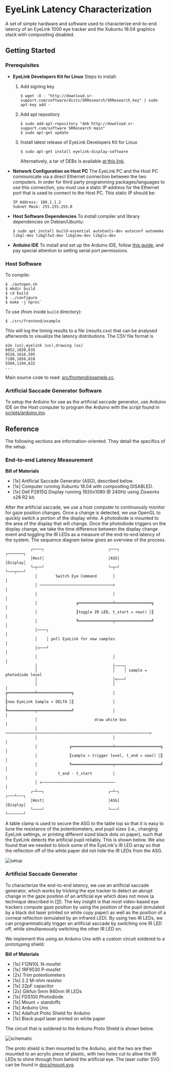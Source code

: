 # EyeLink Latency Characterization

A set of simple hardware and software used to characterize end-to-end latency of
an EyeLink 1000 eye tracker and the Xubuntu 18.04 graphics stack with
compositing disabled.

## Getting Started

### Prerequisites

* **EyeLink Developers Kit for Linux**
  Steps to install:

  1. Add signing key
     ```
     $ wget -O - "http://download.sr-support.com/software/dists/SRResearch/SRResearch_key" | sudo apt-key add -
     ```
  2. Add apt repository
     ```
     $ sudo add-apt-repository "deb http://download.sr-support.com/software SRResearch main"
     $ sudo apt-get update
     ```
  3. Install latest release of EyeLink Developers Kit for Linux
     ```
     $ sudo apt-get install eyelink-display-software
     ```
     Alternatively, a tar of DEBs is available [at this link][debs].

* **Network Configuration on Host PC**
  The EyeLink PC and the Host PC communicate via a direct Ethernet connection
  between the two computers. In order for third party programming
  packages/languages to use this connection, you must use a static IP address for
  the Ethernet port that is used to connect to the Host PC. This static IP should
  be:

  ```
  IP Address: 100.1.1.2
  Subnet Mask: 255.255.255.0
  ```
* **Host Software Dependencies**
  To install compiler and library dependencies on Debian/Ubuntu:

  ```
  $ sudo apt install build-essential autotools-dev autoconf automake libgl-dev libglfw3-dev libglew-dev libglu-dev
  ```
* **Arduino IDE**
  To install and set up the Arduino IDE, follow [this guide][arduino-guide], and
  pay special attention to setting serial port permissions.

### Host Software

To compile:

```
$ ./autogen.sh
$ mkdir build
$ cd build
$ ../configure
$ make -j`nproc`
```

To use (from inside `build` directory):

```
$ ./src/frontend/example
```

This will log the timing results to a file (results.csv) that can be analysed
afterwords to visualize the latency distributions. The CSV file format is

```
e2e (us),eyelink (us),drawing (us)
6852,1820,635
9528,1616,595
7180,1656,618
5504,1194,632
...
```

Main source code to read: [src/frontend/example.cc](src/frontend/example.cc).

### Artificial Saccade Generator Software

To setup the Arduino for use as the artificial saccade generator, use Arduino
IDE on the Host computer to program the Arduino with the script found in
[scripts/arduino.ino](scripts/arduino.ino).

## Reference

The following sections are information-oriented. They detail the specifics of
the setup.

### End-to-end Latency Measurement

**Bill of Materials**

* [1x] Artificial Saccade Generator (ASG), described below.
* [1x] Computer running Xubuntu 18.04 with compositing DISABLED.
* [1x] Dell P2815Q Display running 1920x1080 @ 240Hz using Zisworks x28 R2 kit.

After the artificial saccade, we use a host computer to continuously monitor for
gaze position changes. Once a change is detected, we use OpenGL to quickly
switch a portion of the display white. A photodiode is mounted to the area of
the display that will change. Once the photodiode triggers on the display
change, we take the time difference between the display change event and
toggling the IR LEDs as a measure of the end-to-end latency of the system. The
sequence diagram below gives an overview of the process.

```
           ┌────┐                            ┌───┐                        ┌───────┐
           │Host│                            │ASG│                        │Display│
           └─┬──┘                            └─┬─┘                        └───┬───┘
             │        Switch Eye Command       │                              │
             │ ────────────────────────────────>                              │
             │                                 │                              │
             │                 ╔═══════════════╧════════════════╗             │
             │                 ║toggle IR LED, t_start = now() ░║             │
             │                 ╚═══════════════╤════════════════╝             │
             │────┐                                                           │
             │    │ poll EyeLink for new samples                              │
             │<───┘                                                           │
             │                                 │                              │
             │                                 │────┐
             │                                 │    │ sample = photodiode level
             │                                 │<───┘
             │                                 │                              │
╔════════════╧═══════════════╗                 │                              │
║new EyeLink Sample > DELTA ░║                 │                              │
╚════════════╤═══════════════╝                 │                              │
             │                         draw white box                         │
             │ ───────────────────────────────────────────────────────────────>
             │                                 │                              │
             │              ╔══════════════════╧════════════════════╗         │
             │              ║sample > trigger level, t_end = now() ░║         │
             │              ╚══════════════════╤════════════════════╝         │
             │         t_end - t_start         │                              │
             │ <────────────────────────────────                              │
           ┌─┴──┐                            ┌─┴─┐                        ┌───┴───┐
           │Host│                            │ASG│                        │Display│
           └────┘                            └───┘                        └───────┘
```

A table clamp is used to secure the ASG to the table top so that it is easy to
tune the resistance of the potentiometers, and pupil sizes (i.e., changing
EyeLink settings, or printing different sized black dots on paper), such that
the EyeLink detects the artificial pupil reliably. This is shown below. We also
found that we needed to block some of the EyeLink's IR LED array so that the
reflection off of the white paper did not hide the IR LEDs from the ASG.

![setup][setup]

### Artificial Saccade Generator

To characterize the end-to-end latency, we use an artificial saccade generator,
which works by tricking the eye tracker to detect an abrupt change in the gaze
position of an artificial eye which does not move (a technique described in
[[1]]). The key insight is that most video-based eye trackers compute gaze
position by using the position of the pupil (emulated by a black dot laser
printed on white copy paper) as well as the position of a corneal reflection
(emulated by an infrared LED). By using two IR LEDs, we can programmatically
trigger an artificial saccade by switching one IR LED off, while simultaneously
switching the other IR LED on.

We implement this using an Arduino Uno with a custom circuit soldered to a
prototyping shield.

**Bill of Materials**

* [1x] F12N10L N-mosfet
* [1x] 1RF9530 P-mosfet
* [2x] Trim potentiometers
* [1x] 2.2 M-ohm resistor
* [1x] 22pF capacitor
* [2x] Gikfun 5mm 940nm IR LEDs
* [1x] FDS100 Photodiode
* [1x] Mount + standoffs
* [1x] Arduino Uno
* [1x] Adafruit Proto Shield for Arduino
* [1x] Black pupil laser printed on white paper

The circuit that is soldered to the Arduino Proto Shield is shown below.

![schematic][logo]

The proto shield is then mounted to the Arduino, and the two are then mounted to
an acrylic piece of plastic, with two holes cut to allow the IR LEDs to shine
through from behind the artificial eye. The laser cutter SVG can be found in
[docs/mount.svg](docs/mount.svg).

[1]: https://www.ncbi.nlm.nih.gov/pubmed/24771998
[arduino-guide]: https://www.arduino.cc/en/guide/linux
[debs]: http://download.sr-support.com/linuxDisplaySoftwareRelease/eyelink-display-software_1.11_x64_debs.tar.gz
[logo]: docs/circuit.png
[setup]: docs/setup.jpg
